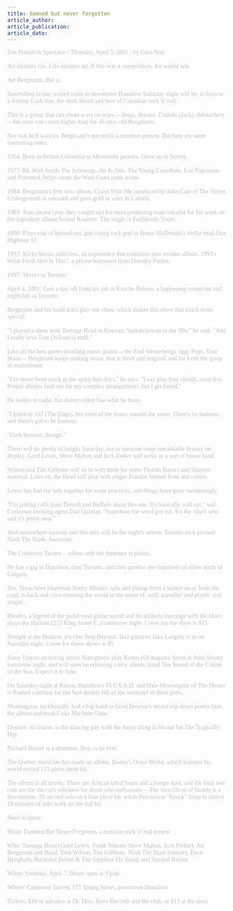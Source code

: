 ```yaml
---
title: damned but never forgotten
article_author: 
article_publication: 
article_date: 
---
```

<span style="color: #c0c0c0"><span style="font-family: 'book antiqua', palatino">The Hamilton Spectator / Thursday, April 5, 2001 / by Glen Nott<br /><br />Art imitates life. Life imitates art. If this was a competition, Art would win.<br /><br />Art Bergmann, that is.<br /><br />Assembled in one storied room in downtown Hamilton Saturday night will be, to borrow a Johnny Cash line, the mud, blood and beer of Canadian rock 'n' roll.<br /><br />This is a group that can count scars on scars -- drugs, disease, Daniels (Jack), debauchery -- but none can count higher than the 46-year-old Bergmann.<br /><br />Not that he'd want to. Bergmann's not really a numbers person. But here are some interesting ones:<br /><br />1954: Born in British Columbia to Mennonite parents. Grew up in Surrey.<br /><br />1977-'84: With bands The Schmorgs, the K-Tels, The Young Canadians, Los Popularos and Poisoned, helps create the West Coast punk scene.<br /><br />1984: Bergmann's first solo album, Crawl With Me, produced by John Cale of The Velvet Underground, is released and goes gold in sales in Canada.<br /><br />1989: Juno award (yep, they caught up) for most promising male vocalist for his work on the legendary album Sexual Roulette. The single is Faithlessly Yours.<br /><br />1990: Plays role of burned out, gun toting rock god in Bruce McDonald's stellar road film Highway 61.<br /><br />1993: Kicks heroin addiction, an experience that translates into another album, 1995's What Fresh Hell Is This?, a phrase borrowed from Dorothy Parker.<br /><br />1997: Moves to Toronto.<br /><br />April 4, 2001: Gets a day off from his job at Rancho Relaxo, a happening restaurant and nightclub in Toronto.<br /><br />Bergmann and his band don't play out often, which makes this show that much more special.<br /><br />&quot;I played a show with Teenage Head in Estevan, Saskatchewan in the '80s,&quot; he said. &quot;And I really love Tom (Wilson's) stuff.&quot;<br /><br />Like all the best gutter-dwelling music giants -- the Paul Westerbergs, Iggy Pops, Tom Waits -- Bergmann keeps making music that is fresh and original, and far from the grasp of mainstream.<br /><br />&quot;I've never been stuck in the spiky hair days,&quot; he says. &quot;I say play four chords, even five. People always fault me for my complex arrangements, but I get bored.&quot;<br /><br />He listens to radio, but doesn't often like what he hears.<br /><br />&quot;I listen to 102 (The Edge), but most of the music sounds the same. There's no humour, and there's got to be humour.<br /><br />&quot;Dark humour, though.&quot;<br /><br />There will be plenty of laughs Saturday, not to mention some remarkable history on display. Gord Lewis, Steve Mahon and Jack Pedler will serve as a sort of house band.<br /><br />Wilson and Tim Gibbons will sit in with them for some Florida Razors and Shakers material. Later on, the Head will play with singer Frankie Venom front and centre.<br /><br />Lewis has had the lads together for some practices, and things have gone swimmingly.<br /><br />&quot;I'm getting calls from Detroit and Buffalo about this one. It's basically sold out,&quot; said Corktown booking agent Dan Quinlan. &quot;Somehow the word got out. It's the who's who and it's pretty neat.&quot;<br /><br />And somewhere weaved into this mix will be the night's emcee, Toronto rock pioneer Nash The Slash. Awesome.<br /><br />The Corktown Tavern -- where only the furniture is plastic.<br /><br />He has a gig in Hamilton, then Toronto, and then another one hundreds of miles north of Calgary.<br /><br />Yes, Texas born bluesman Sonny Rhodes, safe and plump from a winter away from the road, is back and criss-crossing the world in the name of, well, travellin' and playin' and singin'.<br /><br />Rhodes, a legend of the pedal steel guitar sound and its unlikely marriage with the blues, plays the Hudson (233 King Street E.,) tomorrow night. Cover for the show is $15.<br /><br />Tonight at the Hudson, it's One Step Beyond. Jazz guitarist Jake Langley is in on Saturday night. Cover for those shows is $5.<br /><br />Sonic Unyon recording artists Sianspheric play Raven (69 Augusta Street at John Street) tomorrow night, and will soon be releasing a new album, titled The Sound of the Colour of the Sun. Expect it in June.<br /><br />On Saturday night at Raven, Hamilton's FLUX A.D. and Dale Morningstar of The Dinner is Ruined combine for the best double bill of the weekend in these parts.<br /><br />Morningstar, incidentally, had a big hand in Gord Downie's recent trip down poetry lane, the album and book Coke Machine Glow.<br /><br />Downie, of course, is the dancing guy with the funny thing in his ear for The Tragically Hip.<br /><br />Richard Baxter is a drummer. Boy, is he ever.<br /><br />The Quebec musician has made an album, Baxter's Drum World, which features his world-record 115-piece drum kit.<br /><br />The album is all drums. There are African tribal beats and a bongo duel, and the final two cuts are the the cat's whiskers for drum solo enthusiasts -- The Jazz Ghost of Buddy is a five-minute, 20 second solo on a four piece kit, while Percussion &quot;Krock&quot; Soup is almost 18 minutes of solo work on the full kit. <br /><br />Need to know<br /><br />What: Damned But Never Forgotten, a massive rock 'n' roll review<br /><br />Who: Teenage Head (Gord Lewis, Frank Venom, Steve Mahon, Jack Pedler), Art Bergmann and Band, Tom Wilson, Tim Gibbons, Nash The Slash (emcee), Dave Byngham, Buckshot Bebee &amp; The Sapphire Fly Band, and Spoiled Rotten<br /><br />When: Saturday, April 7. Doors open at 9 p.m.<br /><br />Where: Corktown Tavern, 175 Young Street, downtown Hamilton<br /><br />Tickets: $10 in advance at Dr. Disc, Rave Records and the club, or $13 at the door.</span></span>
